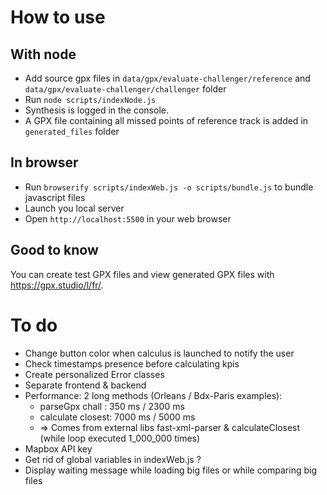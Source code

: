 # How to use

## With node
- Add source gpx files in `data/gpx/evaluate-challenger/reference` and `data/gpx/evaluate-challenger/challenger` folder
- Run `node scripts/indexNode.js`
- Synthesis is logged in the console.
- A GPX file containing all missed points of reference track is added in `generated_files` folder

## In browser
- Run `browserify scripts/indexWeb.js -o scripts/bundle.js` to bundle javascript files
- Launch you local server
- Open `http://localhost:5500` in your web browser

## Good to know
You can create test GPX files and view generated GPX files with https://gpx.studio/l/fr/.

# To do
- Change button color when calculus is launched to notify the user
- Check timestamps presence before calculating kpis
- Create personalized Error classes
- Separate frontend & backend
- Performance: 2 long methods (Orleans / Bdx-Paris examples):
  - parseGpx chall : 350 ms / 2300 ms
  - calculate closest: 7000 ms / 5000 ms
  - => Comes from external libs fast-xml-parser & calculateClosest (while loop executed 1_000_000 times)
- Mapbox API key
- Get rid of global variables in indexWeb.js ?
- Display waiting message while loading big files or while comparing big files
